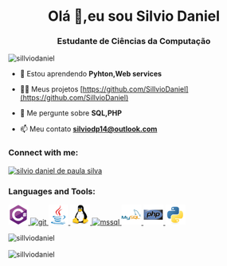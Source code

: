 <h1 align="center">Olá 👋,eu sou Silvio Daniel</h1>
<h3 align="center">Estudante de Ciências da Computação</h3>

<p align="left"> <img src="https://komarev.com/ghpvc/?username=sillviodaniel&label=Profile%20views&color=7a0eb4&style=flat-square" alt="sillviodaniel" /> </p>

- 🌱 Estou aprendendo **Pyhton,Web services**

- 👨‍💻 Meus projetos [https://github.com/SillvioDaniel](https://github.com/SillvioDaniel)

- 💬 Me pergunte sobre **SQL,PHP**

- 📫 Meu contato **silviodp14@outlook.com**

<h3 align="left">Connect with me:</h3>
<p align="left">
<a href="https://linkedin.com/in/silvio daniel de paula silva" target="blank"><img align="center" src="https://raw.githubusercontent.com/rahuldkjain/github-profile-readme-generator/master/src/images/icons/Social/linked-in-alt.svg" alt="silvio daniel de paula silva" height="30" width="40" /></a>
</p>

<h3 align="left">Languages and Tools:</h3>
<p align="left"> <a href="https://www.w3schools.com/cs/" target="_blank" rel="noreferrer"> <img src="https://raw.githubusercontent.com/devicons/devicon/master/icons/csharp/csharp-original.svg" alt="csharp" width="40" height="40"/> </a> <a href="https://git-scm.com/" target="_blank" rel="noreferrer"> <img src="https://www.vectorlogo.zone/logos/git-scm/git-scm-icon.svg" alt="git" width="40" height="40"/> </a> <a href="https://www.java.com" target="_blank" rel="noreferrer"> <img src="https://raw.githubusercontent.com/devicons/devicon/master/icons/java/java-original.svg" alt="java" width="40" height="40"/> </a> <a href="https://www.linux.org/" target="_blank" rel="noreferrer"> <img src="https://raw.githubusercontent.com/devicons/devicon/master/icons/linux/linux-original.svg" alt="linux" width="40" height="40"/> </a> <a href="https://www.microsoft.com/en-us/sql-server" target="_blank" rel="noreferrer"> <img src="https://www.svgrepo.com/show/303229/microsoft-sql-server-logo.svg" alt="mssql" width="40" height="40"/> </a> <a href="https://www.mysql.com/" target="_blank" rel="noreferrer"> <img src="https://raw.githubusercontent.com/devicons/devicon/master/icons/mysql/mysql-original-wordmark.svg" alt="mysql" width="40" height="40"/> </a> <a href="https://www.php.net" target="_blank" rel="noreferrer"> <img src="https://raw.githubusercontent.com/devicons/devicon/master/icons/php/php-original.svg" alt="php" width="40" height="40"/> </a> <a href="https://www.python.org" target="_blank" rel="noreferrer"> <img src="https://raw.githubusercontent.com/devicons/devicon/master/icons/python/python-original.svg" alt="python" width="40" height="40"/> </a> </p>

<p><img align="center" src="https://github-readme-stats.vercel.app/api/top-langs?username=sillviodaniel&show_icons=true&theme=gruvbox&locale=br&layout=compact" alt="sillviodaniel" /></p>

<p><img align="center" src="https://github-readme-streak-stats.herokuapp.com/?user=sillviodaniel&theme=dark" alt="sillviodaniel" /></p>


